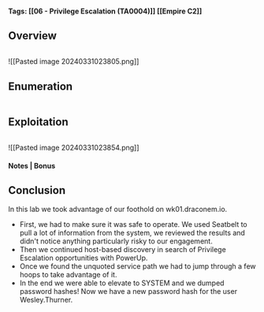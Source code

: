 #### Tags: [[06 - Privilege Escalation (TA0004)]] [[Empire C2]]

## Overview 

```markdown
```


![[Pasted image 20240331023805.png]]
## Enumeration 

```markdown
```

## Exploitation 

```markdown
```

![[Pasted image 20240331023854.png]]

#### Notes | Bonus


## Conclusion
In this lab we took advantage of our foothold on wk01.draconem.io. 
- First, we had to make sure it was safe to operate. We used Seatbelt to pull a lot of information from the system, we reviewed the results and didn't notice anything particularly risky to our engagement.
- Then we continued host-based discovery in search of Privilege Escalation opportunities with PowerUp. 
- Once we found the unquoted service path we had to jump through a few hoops to take advantage of it. 
- In the end we were able to elevate to SYSTEM and we dumped password hashes! Now we have a new password hash for the user Wesley.Thurner.